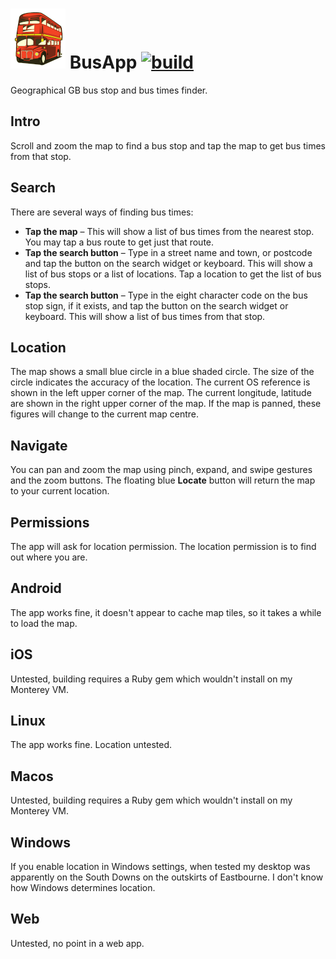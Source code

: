 # ![android/app/src/main/res/mipmap-xhdpi/ic_launcher](https://raw.githubusercontent.com/billthefarmer/busapp/main/android/app/src/main/res/mipmap-xhdpi/ic_launcher.png) BusApp [![build](https://github.com/billthefarmer/busapp/actions/workflows/build.yml/badge.svg)](https://github.com/billthefarmer/busapp/actions/workflows/build.yml)

Geographical GB bus stop and bus times finder.

## Intro
Scroll and zoom the map to find a bus stop and tap the map to get bus
times from that stop.

## Search
There are several ways of finding bus times:

 * **Tap the map** &ndash; This will show a list of bus times from the
    nearest stop. You may tap a bus route to get just that route.
 * **Tap the search button** &ndash; Type in a street name and town,
    or postcode and tap the button on the search widget or
    keyboard. This will show a list of bus stops or a list of
    locations. Tap a location to get the list of bus stops.
 * **Tap the search button** &ndash; Type in the eight character code
    on the bus stop sign, if it exists, and tap the button on the
    search widget or keyboard. This will show a list of bus times from
    that stop.

## Location
The map shows a small blue circle in a blue shaded circle. The size of
the circle indicates the accuracy of the location. The current OS
reference is shown in the left upper corner of the map. The current
longitude, latitude are shown in the right upper corner of the map. If
the map is panned, these figures will change to the current map
centre.

## Navigate
You can pan and zoom the map using pinch, expand, and swipe gestures
and the zoom buttons. The floating blue **Locate** button will return
the map to your current location.

## Permissions
The app will ask for location permission. The location permission is
to find out where you are.

## Android
The app works fine, it doesn't appear to cache map tiles, so it takes
a while to load the map.

## iOS
Untested, building requires a Ruby gem which wouldn't install on my
Monterey VM.

## Linux
The app works fine. Location untested.

## Macos
Untested, building requires a Ruby gem which wouldn't install on my
Monterey VM.

## Windows
If you enable location in Windows settings, when tested my desktop was
apparently on the South Downs on the outskirts of Eastbourne. I don't know
how Windows determines location.

## Web
Untested, no point in a web app.
